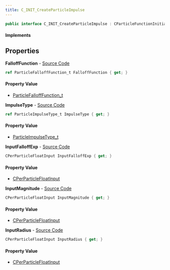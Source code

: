 ```yaml
---
title: C_INIT_CreateParticleImpulse
---
```


```csharp
public interface C_INIT_CreateParticleImpulse : CParticleFunctionInitializer, CParticleFunction, ISchemaClass<CParticleFunction>, ISchemaClass<CParticleFunctionInitializer>, ISchemaClass<C_INIT_CreateParticleImpulse>, ISchemaField, ISchemaClass, INativeHandle
```

#### Implements

## Properties

**FalloffFunction** - [Source Code](https://github.com/swiftly-solution/swiftlys2/blob/master/managed/src/SwiftlyS2.Generated/Schemas/Interfaces/C_INIT_CreateParticleImpulse.cs#L20)

```csharp
ref ParticleFalloffFunction_t FalloffFunction { get; }
```

#### Property Value

- [ParticleFalloffFunction_t](/docs/api/shared/schemadefinitions/particlefallofffunction_t)

**ImpulseType** - [Source Code](https://github.com/swiftly-solution/swiftlys2/blob/master/managed/src/SwiftlyS2.Generated/Schemas/Interfaces/C_INIT_CreateParticleImpulse.cs#L24)

```csharp
ref ParticleImpulseType_t ImpulseType { get; }
```

#### Property Value

- [ParticleImpulseType_t](/docs/api/shared/schemadefinitions/particleimpulsetype_t)

**InputFalloffExp** - [Source Code](https://github.com/swiftly-solution/swiftlys2/blob/master/managed/src/SwiftlyS2.Generated/Schemas/Interfaces/C_INIT_CreateParticleImpulse.cs#L22)

```csharp
CPerParticleFloatInput InputFalloffExp { get; }
```

#### Property Value

- [CPerParticleFloatInput](/docs/api/shared/schemadefinitions/cperparticlefloatinput)

**InputMagnitude** - [Source Code](https://github.com/swiftly-solution/swiftlys2/blob/master/managed/src/SwiftlyS2.Generated/Schemas/Interfaces/C_INIT_CreateParticleImpulse.cs#L18)

```csharp
CPerParticleFloatInput InputMagnitude { get; }
```

#### Property Value

- [CPerParticleFloatInput](/docs/api/shared/schemadefinitions/cperparticlefloatinput)

**InputRadius** - [Source Code](https://github.com/swiftly-solution/swiftlys2/blob/master/managed/src/SwiftlyS2.Generated/Schemas/Interfaces/C_INIT_CreateParticleImpulse.cs#L16)

```csharp
CPerParticleFloatInput InputRadius { get; }
```

#### Property Value

- [CPerParticleFloatInput](/docs/api/shared/schemadefinitions/cperparticlefloatinput)

